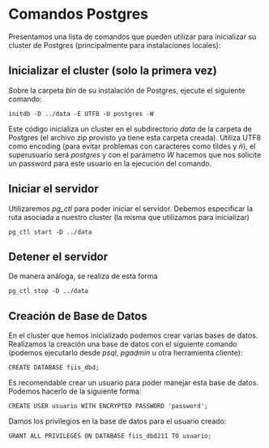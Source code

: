 # Comandos Postgres
Presentamos una lista de comandos que pueden utilizar para inicializar su cluster de Postgres (principalmente para instalaciones locales):

## Inicializar el cluster (solo la primera vez)
Sobre la carpeta *bin* de su instalación de Postgres, ejecute el siguiente comando:

    initdb -D ../data -E UTF8 -U postgres -W

Este código inicializa un cluster en el subdirectorio *data* de la carpeta de Postgres (el archivo zip provisto ya tiene esta carpeta creada). Utiliza UTF8 como encoding (para evitar problemas con caracteres como tildes y *ñ*), el superusuario será *postgres* y con el parámetro *W* hacemos que nos solicite un password para este usuario en la ejecución del comando.

## Iniciar el servidor

Utilizaremos *pg_ctl* para poder iniciar el servidor. Debemos especificar la ruta asociada a nuestro cluster (la misma que utilizamos para inicializar)

    pg_ctl start -D ../data


## Detener el servidor
De manera análoga, se realiza de esta forma

    pg_ctl stop -D ../data


## Creación de Base de Datos
En el cluster que hemos inicializado podemos crear varias bases de datos. Realizamos la creación una base de datos con el siguiente comando (podemos ejecutarlo desde *psql*, *pgadmin* u otra herramienta cliente):

    CREATE DATABASE fiis_dbd;



Es recomendable crear un usuario para poder manejar esta base de datos. Podemos hacerlo de la siguiente forma:

    CREATE USER usuario WITH ENCRYPTED PASSWORD 'password';


Damos los privilegios en la base de datos para el usuario creado:

    GRANT ALL PRIVILEGES ON DATABASE fiis_dbd211 TO usuario;
